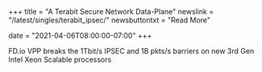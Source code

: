 +++
title = "A Terabit Secure Network Data-Plane"
newslink = "/latest/singles/terabit_ipsec/"
newsbuttontxt = "Read More"

date = "2021-04-06T08:00:00-07:00"
+++

FD.io VPP breaks the 1Tbit/s IPSEC and 1B pkts/s barriers on new 3rd Gen Intel Xeon Scalable processors
